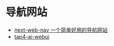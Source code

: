 # 导航网站

- [next-web-nav 一个简单好用的导航网站](https://github.com/liwenka1/next-web-nav)
- [tap4-ai-webui](https://github.com/6677-ai/tap4-ai-webui)
